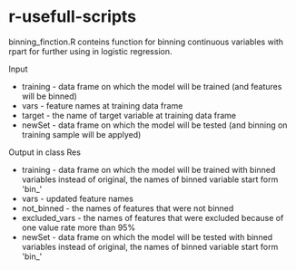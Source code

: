 # r-usefull-scripts

binning_finction.R conteins function for binning continuous variables with rpart for further using in logistic regression.

Input
* training - data frame on which the model will be trained (and features will be binned)
* vars - feature names at training data frame
* target - the name of target variable at training data frame
* newSet - data frame on which the model will be tested (and binning on training sample will be applyed)

Output in class Res
* training - data frame on which the model will be trained with binned variables instead of original, the names of binned variable start form 'bin_'
* vars - updated feature names
* not_binned - the names of features that were not binned
* excluded_vars - the names of features that were excluded because of one value rate more than 95%
* newSet - data frame on which the model will be tested with binned variables instead of original, the names of binned variable start form 'bin_'
